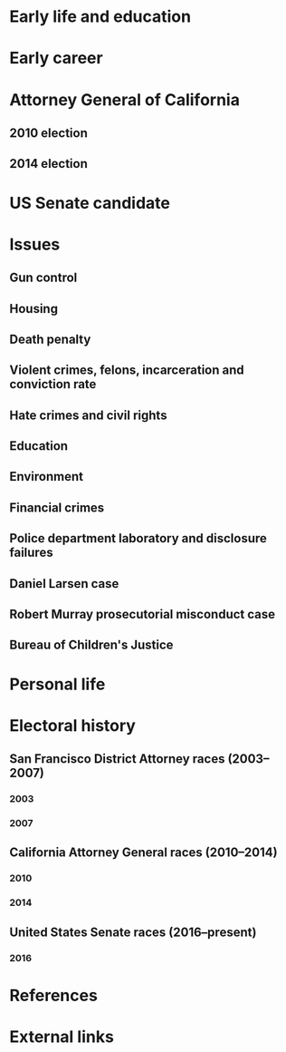 # 
# Early life and education
# Early career
# Attorney General of California
## 2010 election
## 2014 election
# US Senate candidate
# Issues
## Gun control
## Housing
## Death penalty
## Violent crimes, felons, incarceration and conviction rate
## Hate crimes and civil rights
## Education
## Environment
## Financial crimes
## Police department laboratory and disclosure failures
## Daniel Larsen case
## Robert Murray prosecutorial misconduct case
## Bureau of Children's Justice
# Personal life
# Electoral history
## San Francisco District Attorney races (2003–2007)
### 2003
### 2007
## California Attorney General races (2010–2014)
### 2010
### 2014
## United States Senate races (2016–present)
### 2016
# References
# External links